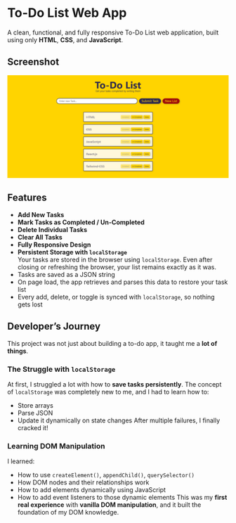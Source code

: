 #  To-Do List Web App
A clean, functional, and fully responsive To-Do List web application, built using only **HTML**, **CSS**, and **JavaScript**.

##  Screenshot
![Tic Tac Toe Screenshot](ScreenShot.png)

##  Features
-  **Add New Tasks**  
-  **Mark Tasks as Completed / Un-Completed**  
-  **Delete Individual Tasks**  
-  **Clear All Tasks**  
-  **Fully Responsive Design**  
-  **Persistent Storage with `localStorage`**  
  Your tasks are stored in the browser using `localStorage`. Even after closing or refreshing the browser, your list remains exactly as it was.  
  - Tasks are saved as a JSON string  
  - On page load, the app retrieves and parses this data to restore your task list  
  - Every add, delete, or toggle is synced with `localStorage`, so nothing gets lost  

##  Developer’s Journey
This project was not just about building a to-do app, it taught me a **lot of things**.
### The Struggle with `localStorage`
At first, I struggled a lot with how to **save tasks persistently**. The concept of `localStorage` was completely new to me, and I had to learn how to:
- Store arrays
- Parse JSON
- Update it dynamically on state changes
After multiple failures, I finally cracked it!
###  Learning DOM Manipulation
I learned:
- How to use `createElement()`, `appendChild()`, `querySelector()`
- How DOM nodes and their relationships work
- How to add elements dynamically using JavaScript
- How to add event listeners to those dynamic elements
This was my **first real experience** with **vanilla DOM manipulation**, and it built the foundation of my DOM knowledge.